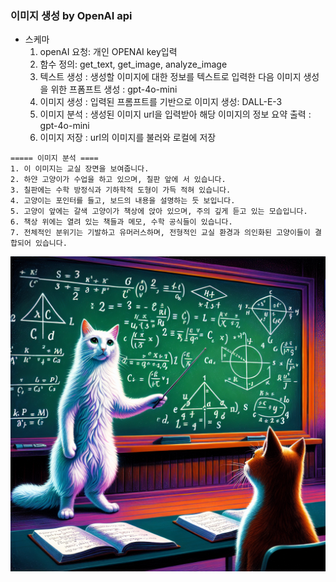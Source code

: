 ### 이미지 생성 by OpenAI api 
- 스케마 
    1. openAI 요청: 개인 OPENAI key입력
    2. 함수 정의: get_text, get_image, analyze_image
    3. 텍스트 생성 : 생성할 이미지에 대한 정보를 텍스트로 입력한 다음 이미지 생성을 위한 프폼프트 생성 : gpt-4o-mini 
    4. 이미지 생성 : 입력된 프롬프트를 기반으로 이미지 생성: DALL-E-3 
    5. 이미지 분석 : 생성된 이미지 url을 입력받아 해당 이미지의 정보 요약 출력 : gpt-4o-mini
    6. 이미지 저장 : url의 이미지를 불러와 로컬에 저장
    
```
===== 이미지 분석 ====
1. 이 이미지는 교실 장면을 보여줍니다.  
2. 하얀 고양이가 수업을 하고 있으며, 칠판 앞에 서 있습니다.  
3. 칠판에는 수학 방정식과 기하학적 도형이 가득 적혀 있습니다.  
4. 고양이는 포인터를 들고, 보드의 내용을 설명하는 듯 보입니다.  
5. 고양이 앞에는 갈색 고양이가 책상에 앉아 있으며, 주의 깊게 듣고 있는 모습입니다.  
6. 책상 위에는 열려 있는 책들과 메모, 수학 공식들이 있습니다.  
7. 전체적인 분위기는 기발하고 유머러스하며, 전형적인 교실 환경과 의인화된 고양이들이 결합되어 있습니다.
```

![생성된 이미지](https://github.com/haebo9/for_AI/blob/main/my_project/250217_openai-img-gen/result/DALE_image_cat6.png)